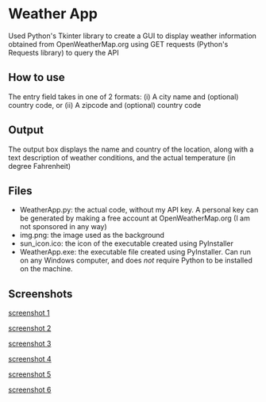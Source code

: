 # Weather App
Used Python's Tkinter library to create a GUI to display weather information obtained from OpenWeatherMap.org using GET requests (Python's Requests library) to query the API

## How to use
The entry field takes in one of 2 formats:
(i) A city name and (optional) country code, or
(ii) A zipcode and (optional) country code

## Output
The output box displays the name and country of the location, along with a text description of weather conditions, and the actual temperature (in degree Fahrenheit)

## Files
- WeatherApp.py: the actual code, without my API key. A personal key can be generated by making a free account at OpenWeatherMap.org (I am not sponsored in any way)
- img.png: the image used as the background 
- sun_icon.ico: the icon of the executable created using PyInstaller 
- WeatherApp.exe: the executable file created using PyInstaller. Can run on any Windows computer, and does *not* require Python to be installed on the machine.

## Screenshots

[screenshot 1](./screenshots/screenshot1.jpg)

[screenshot 2](./screenshots/screenshot2.jpg)

[screenshot 3](./screenshots/screenshot3.jpg)

[screenshot 4](./screenshots/screenshot4.jpg)

[screenshot 5](./screenshots/screenshot5.jpg)

[screenshot 6](./screenshots/screenshot6.jpg)
